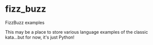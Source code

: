 # fizz_buzz

FizzBuzz examples

This may be a place to store various language examples of the classic kata...but for now, it's just Python!
